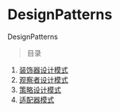 # DesignPatterns
 DesignPatterns

> 目录

1. [装饰器设计模式](src/main/java/com/zzq/decoration/decoration.md)
2. [观察者设计模式](src/main/java/com/zzq/observer/observer.md)
3. [策略设计模式](src/main/java/com/zzq/strategy/strategy.md)
4. [适配器模式](src/main/java/com/zzq/adapter/adapter.md)